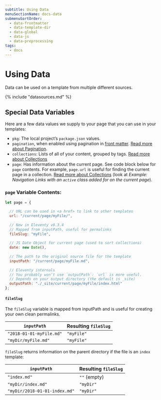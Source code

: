 ```yaml
---
subtitle: Using Data
menuSectionName: docs-data
submenuSortOrder:
  - data-frontmatter
  - data-template-dir
  - data-global
  - data-js
  - data-preprocessing
tags:
  - docs
---
```

# Using Data

Data can be used on a template from multiple different sources.

{% include "datasources.md" %}

## Special Data Variables

Here are a few data values we supply to your page that you can use in your templates:

* `pkg`: The local project’s `package.json` values.
* `pagination`, when enabled using pagination in [front matter](/docs/data-frontmatter/). [Read more about Pagination](/docs/pagination/).
* `collections`: Lists of all of your content, grouped by tags. [Read more about Collections](/docs/collections/)
* `page`: Has information about the current page. See code block below for `page` contents. For example, `page.url` is useful for finding the current page in a collection. [Read more about Collections](/docs/collections/) (look at _Example: Navigation Links with an `active` class added for on the current page_).

### `page` Variable Contents:

```js
let page = {
  
  // URL can be used in <a href> to link to other templates
  url: "/current/page/myFile/",
  
  // New in Eleventy v0.3.4
  // Mapped from inputPath, useful for permalinks
  fileSlug: "myFile",
  
  // JS Date Object for current page (used to sort collections)
  date: new Date(),
  
  // The path to the original source file for the template
  inputPath: "/current/page/myFile.md",
  
  // Eleventy internals
  // You probably won’t use `outputPath`: `url` is more useful.
  // Depends on your output directory (the default is _site)
  outputPath: "./_site/current/page/myFile/index.html"
};
```

#### `fileSlug`

The `fileSlug` variable is mapped from inputPath and is useful for creating your own clean permalinks.

| `inputPath` | Resulting `fileSlug` |
| --- | --- |
| `"2018-01-01-myFile.md"` | `"myFile"` |
| `"myDir/myFile.md"` | `"myFile"` |

`fileSlug` returns information on the parent directory if the file is an `index` template:

| `inputPath` | Resulting `fileSlug` |
| --- | --- |
| `"index.md"` | `""` (empty) |
| `"myDir/index.md"` | `"myDir"` |
| `"myDir/2018-01-01-index.md"` | `"myDir"` |
